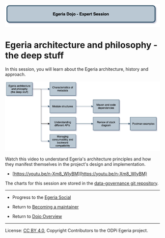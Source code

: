<!-- SPDX-License-Identifier: CC-BY-4.0 -->
<!-- Copyright Contributors to the ODPi Egeria project 2020. -->

![Black - Expert sessions](egeria-dojo-session-coding-black-expert-session.png)

# Egeria architecture and philosophy - the deep stuff

In this session, you will learn about the Egeria architecture, history and approach.

![Egeria Architecture](egeria-dojo-day-3-3-egeria-architecture.png)

Watch this video to understand Egeria's architecture principles and
how they manifest themselves in the project's design and implementation.

* [https://youtu.be/n-Xm8_WIyBM](https://youtu.be/n-Xm8_WIyBM)

The charts for this session are stored in the
[data-governance git repository](https://github.com/odpi/data-governance/blob/master/workshops/may-2020/egeria-dojo-day-3-3-egeria-architecture.pptx).

----
* Progress to the [Egeria Social](egeria-dojo-day-3-4-egeria-social.md)


* Return to [Becoming a maintainer](egeria-dojo-day-3-2-becoming-a-maintainer.md)
* Return to [Dojo Overview](.)

----
License: [CC BY 4.0](https://creativecommons.org/licenses/by/4.0/),
Copyright Contributors to the ODPi Egeria project.